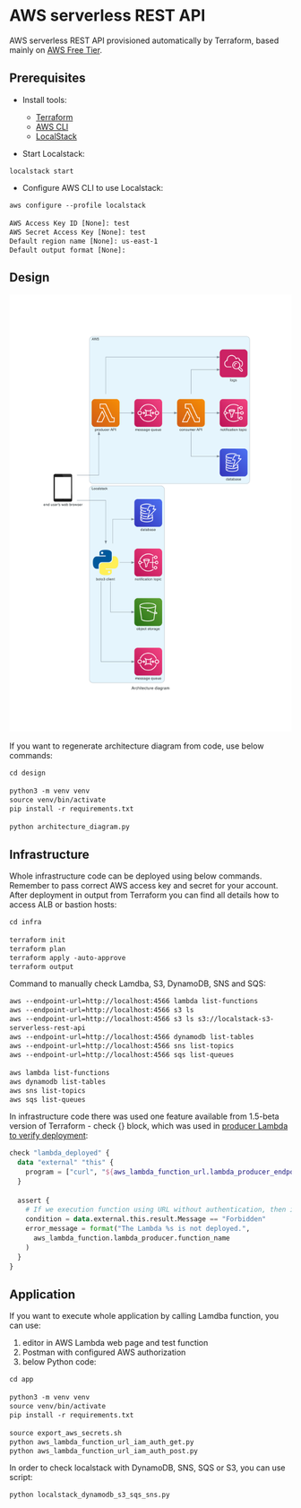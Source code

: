 # AWS serverless REST API

AWS serverless REST API provisioned automatically by Terraform, based mainly on [AWS Free Tier](https://aws.amazon.com/free/).

## Prerequisites

* Install tools:
  * [Terraform](https://learn.hashicorp.com/tutorials/terraform/install-cli)
  * [AWS CLI](https://docs.aws.amazon.com/cli/latest/userguide/getting-started-install.html)
  * [LocalStack](https://docs.localstack.cloud/get-started/#localstack-cli)

* Start Localstack:

```
localstack start
```

* Configure AWS CLI to use Localstack:

```
aws configure --profile localstack

AWS Access Key ID [None]: test
AWS Secret Access Key [None]: test
Default region name [None]: us-east-1
Default output format [None]:
```

## Design

![Architecture diagram](design/architecture_diagram.png)

If you want to regenerate architecture diagram from code, use below commands:

```
cd design

python3 -m venv venv
source venv/bin/activate
pip install -r requirements.txt

python architecture_diagram.py
```

## Infrastructure

Whole infrastructure code can be deployed using below commands. Remember to pass correct AWS access key and secret for your account. After deployment in output from Terraform you can find all details how to access ALB or bastion hosts:

```
cd infra

terraform init
terraform plan
terraform apply -auto-approve
terraform output
```

Command to manually check Lamdba, S3, DynamoDB, SNS and SQS:

```
aws --endpoint-url=http://localhost:4566 lambda list-functions
aws --endpoint-url=http://localhost:4566 s3 ls
aws --endpoint-url=http://localhost:4566 s3 ls s3://localstack-s3-serverless-rest-api
aws --endpoint-url=http://localhost:4566 dynamodb list-tables
aws --endpoint-url=http://localhost:4566 sns list-topics
aws --endpoint-url=http://localhost:4566 sqs list-queues

aws lambda list-functions
aws dynamodb list-tables
aws sns list-topics
aws sqs list-queues
```

In infrastructure code there was used one feature available from 1.5-beta version of Terraform - check {} block, which was used in [producer Lambda to verify deployment](infra/compute_producer.tf):

```terraform
check "lambda_deployed" {
  data "external" "this" {
    program = ["curl", "${aws_lambda_function_url.lambda_producer_endpoint.function_url}"]
  }

  assert {
    # If we execution function using URL without authentication, then it should be received forbidden message, if Lambda is deployed correctly
    condition = data.external.this.result.Message == "Forbidden"
    error_message = format("The Lambda %s is not deployed.",
      aws_lambda_function.lambda_producer.function_name
    )
  }
}
```

## Application

If you want to execute whole application by calling Lamdba function, you can use:

1. editor in AWS Lambda web page and test function
2. Postman with configured AWS authorization
3. below Python code:

```
cd app

python3 -m venv venv
source venv/bin/activate
pip install -r requirements.txt

source export_aws_secrets.sh
python aws_lambda_function_url_iam_auth_get.py
python aws_lambda_function_url_iam_auth_post.py
```

In order to check localstack with DynamoDB, SNS, SQS or S3, you can use script:

```
python localstack_dynamodb_s3_sqs_sns.py
```
